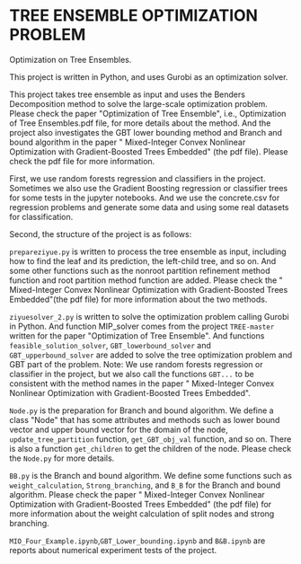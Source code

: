 # TREE ENSEMBLE OPTIMIZATION PROBLEM
Optimization on Tree Ensembles.

This project is written in Python, and uses Gurobi as an optimization solver.

This project takes tree ensemble as input and uses the Benders Decomposition method to solve the large-scale optimization problem. Please check the paper "Optimization of Tree Ensemble", i.e., Optimization of Tree Ensembles.pdf file, for more details about the method. And the project also investigates the GBT lower bounding method and Branch and bound algorithm in the paper " Mixed-Integer Convex Nonlinear Optimization with Gradient-Boosted Trees Embedded" (the pdf file). Please check the pdf file for more information.

First, we use random forests regression and classifiers in the project. Sometimes we also use the Gradient Boosting regression or classifier trees for some tests in the jupyter notebooks. And we use the concrete.csv for regression problems and generate some data and using some real datasets for classification.

Second, the structure of the project is as follows:

`prepareziyue.py` is written to process the tree ensemble as input, including how to find the leaf and its prediction, the left-child tree, and so on. And some other functions such as the nonroot partition refinement method function and root partition method function are added. Please check the " Mixed-Integer Convex Nonlinear Optimization with Gradient-Boosted Trees Embedded"(the pdf file) for more information about the two methods.

`ziyuesolver_2.py`  is written to solve the optimization problem calling Gurobi in Python. And function MIP_solver comes from the project `TREE-master` written for the paper "Optimization of Tree Ensemble". And functions `feasible_solution_solver`, `GBT_lowerbound_solver` and `GBT_upperbound_solver` are added to solve the tree optimization problem and GBT part of the problem. Note: We use random forests regression or classifier in the project, but we also call the functions `GBT...`  to be consistent with the method names in the paper " Mixed-Integer Convex Nonlinear Optimization with Gradient-Boosted Trees Embedded".

`Node.py`  is the preparation for Branch and bound algorithm. We define a class "Node" that has some attributes and methods such as lower bound vector and upper bound vector for the domain of the node, `update_tree_partition` function, `get_GBT_obj_val` function, and so on. There is also a function `get_children` to get the children of the node. Please check the `Node.py`  for more details.

`BB.py`  is the Branch and bound algorithm. We define some functions such as `weight_calculation`, `Strong_branching`, and `B_B` for the Branch and bound algorithm. Please check the paper " Mixed-Integer Convex Nonlinear Optimization with Gradient-Boosted Trees Embedded" (the pdf file) for more information about the weight calculation of split nodes and strong branching.

`MIO_Four_Example.ipynb`,`GBT_Lower_bounding.ipynb` and `B&B.ipynb` are reports about numerical experiment tests of the project. 


